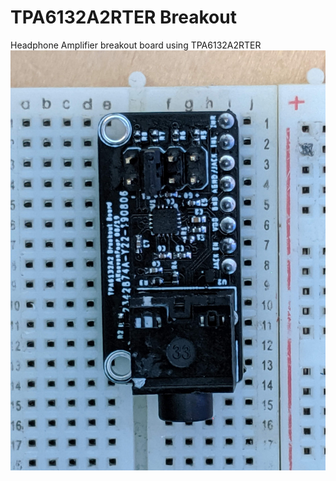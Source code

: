 # TPA6132A2RTER Breakout
 Headphone Amplifier breakout board using TPA6132A2RTER
![Amplifier Board Image](https://github.com/AdamKeher/TPA6132A2RTER-Breakout/blob/master/files/board.jpg)
